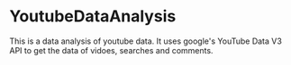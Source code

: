 # YoutubeDataAnalysis
This is a data analysis of youtube data. It uses google's YouTube Data V3 API to get the data of vidoes, searches and comments.

